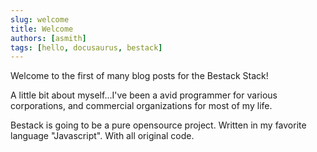 ```yaml
---
slug: welcome
title: Welcome
authors: [asmith]
tags: [hello, docusaurus, bestack]
---
```


Welcome to the first of many blog posts for the Bestack Stack!

<!-- truncate -->

A little bit about myself...I've been a avid programmer for various corporations, and commercial organizations for most of my life.  

Bestack is going to be a pure opensource project. Written in my favorite language "Javascript".  With all original code.
